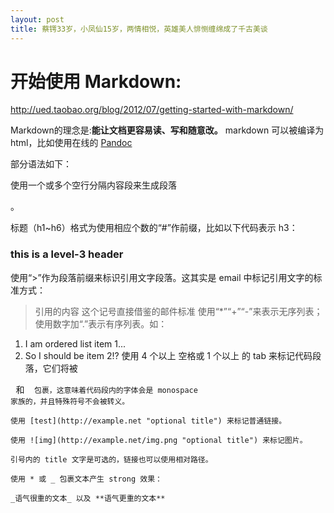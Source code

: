 ```yaml
---
layout: post
title: 蔡锷33岁，小凤仙15岁，两情相悦，英雄美人悱恻缠绵成了千古美谈
---
```

开始使用 Markdown:
======================
<http://ued.taobao.org/blog/2012/07/getting-started-with-markdown/>

Markdown的理念是:**能让文档更容易读、写和随意改。**
markdown 可以被编译为 html，比如使用在线的 [Pandoc](http://johnmacfarlane.net/pandoc/try "pandoc")

部分语法如下：

使用一个或多个空行分隔内容段来生成段落 <p>。

标题（h1~h6）格式为使用相应个数的“#”作前缀，比如以下代码表示 h3：

### this is a level-3 header ###
使用“>”作为段落前缀来标识引用文字段落。这其实是 email 中标记引用文字的标准方式：

>   引用的内容
>   这个记号直接借鉴的邮件标准
使用“*”“+”“-”来表示无序列表；使用数字加“.”表示有序列表。如：

1.  I am ordered list item 1...
2.  So I should be item 2!?
使用 4 个以上 空格或 1 个以上 的 tab 来标记代码段落，它们将被
<pre> 和 <code> 包裹，这意味着代码段内的字体会是 monospace
家族的，并且特殊符号不会被转义。

使用 [test](http://example.net "optional title") 来标记普通链接。

使用 ![img](http://example.net/img.png "optional title") 来标记图片。

引号内的 title 文字是可选的，链接也可以使用相对路径。

使用 * 或 _ 包裹文本产生 strong 效果：

_语气很重的文本_ 以及 **语气更重的文本**